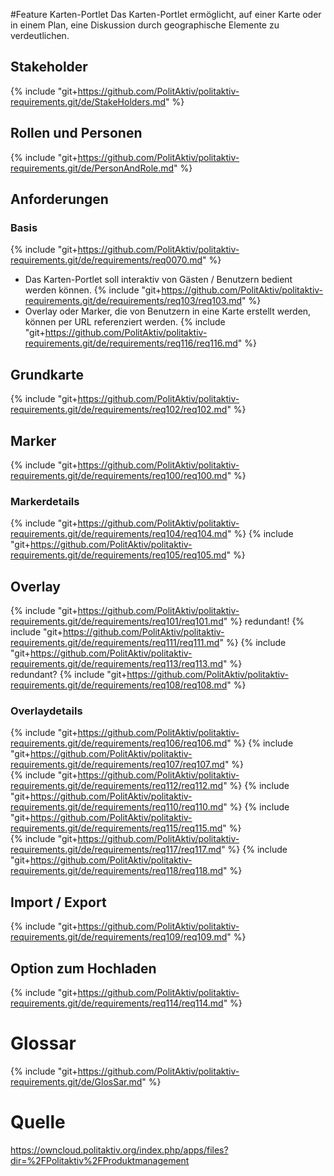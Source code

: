 #Feature Karten-Portlet
Das Karten-Portlet ermöglicht, auf einer Karte oder in einem Plan, eine Diskussion durch geographische Elemente zu verdeutlichen.

## Stakeholder
{% include "git+https://github.com/PolitAktiv/politaktiv-requirements.git/de/StakeHolders.md" %}

## Rollen und Personen
{% include "git+https://github.com/PolitAktiv/politaktiv-requirements.git/de/PersonAndRole.md" %}

## Anforderungen

### Basis
{% include "git+https://github.com/PolitAktiv/politaktiv-requirements.git/de/requirements/req0070.md" %}
* Das Karten-Portlet soll interaktiv von Gästen / Benutzern bedient werden können.
  {% include "git+https://github.com/PolitAktiv/politaktiv-requirements.git/de/requirements/req103/req103.md" %}
* Overlay oder Marker, die von Benutzern in eine Karte erstellt werden, können per URL referenziert werden.
{% include "git+https://github.com/PolitAktiv/politaktiv-requirements.git/de/requirements/req116/req116.md" %} 

## Grundkarte
{% include "git+https://github.com/PolitAktiv/politaktiv-requirements.git/de/requirements/req102/req102.md" %} 

## Marker
{% include "git+https://github.com/PolitAktiv/politaktiv-requirements.git/de/requirements/req100/req100.md" %}

### Markerdetails
{% include "git+https://github.com/PolitAktiv/politaktiv-requirements.git/de/requirements/req104/req104.md" %} 
{% include "git+https://github.com/PolitAktiv/politaktiv-requirements.git/de/requirements/req105/req105.md" %} 

## Overlay
{% include "git+https://github.com/PolitAktiv/politaktiv-requirements.git/de/requirements/req101/req101.md" %} 
redundant! {% include "git+https://github.com/PolitAktiv/politaktiv-requirements.git/de/requirements/req111/req111.md" %} 
{% include "git+https://github.com/PolitAktiv/politaktiv-requirements.git/de/requirements/req113/req113.md" %}  
redundant? {% include "git+https://github.com/PolitAktiv/politaktiv-requirements.git/de/requirements/req108/req108.md" %} 

### Overlaydetails
{% include "git+https://github.com/PolitAktiv/politaktiv-requirements.git/de/requirements/req106/req106.md" %} 
{% include "git+https://github.com/PolitAktiv/politaktiv-requirements.git/de/requirements/req107/req107.md" %}  
{% include "git+https://github.com/PolitAktiv/politaktiv-requirements.git/de/requirements/req112/req112.md" %} 
{% include "git+https://github.com/PolitAktiv/politaktiv-requirements.git/de/requirements/req110/req110.md" %} 
{% include "git+https://github.com/PolitAktiv/politaktiv-requirements.git/de/requirements/req115/req115.md" %}  
{% include "git+https://github.com/PolitAktiv/politaktiv-requirements.git/de/requirements/req117/req117.md" %} 
{% include "git+https://github.com/PolitAktiv/politaktiv-requirements.git/de/requirements/req118/req118.md" %}  

## Import / Export
{% include "git+https://github.com/PolitAktiv/politaktiv-requirements.git/de/requirements/req109/req109.md" %} 

## Option zum Hochladen
{% include "git+https://github.com/PolitAktiv/politaktiv-requirements.git/de/requirements/req114/req114.md" %} 

# Glossar
{% include "git+https://github.com/PolitAktiv/politaktiv-requirements.git/de/GlosSar.md" %}

# Quelle
https://owncloud.politaktiv.org/index.php/apps/files?dir=%2FPolitaktiv%2FProduktmanagement